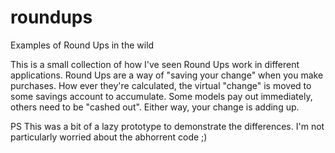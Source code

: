 # roundups
Examples of Round Ups in the wild

This is a small collection of how I've seen Round Ups work in different applications. Round Ups are a way of "saving your change" when you make purchases. How ever they're calculated, the virtual "change" is moved to some savings account to accumulate. Some models pay out immediately, others need to be "cashed out". Either way, your change is adding up.

PS This was a bit of a lazy prototype to demonstrate the differences. I'm not particularly worried about the abhorrent code ;)
